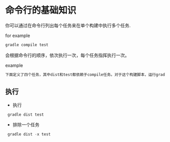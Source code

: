 # 命令行的基础知识

你可以通过在命令行列出每个任务来在单个构建中执行多个任务.

for example
```gradle
gradle compile test
```

会根据命令行的顺序，依次执行一次，每个任务指挥执行一次。

example
```java
下面定义了四个任务，其中dist和test都依赖于compile任务。对于这个构建脚本，运行gradle dist test只会使compile任务被执行一次
```

## 执行

- 执行

```java
 gradle dist test
```

- 排除一个任务

```java
 gradle dist -x test
```

